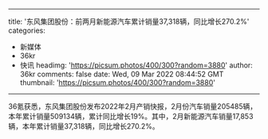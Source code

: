 
---
title: '东风集团股份：前两月新能源汽车累计销量37,318辆，同比增长270.2%'
categories: 
 - 新媒体
 - 36kr
 - 快讯
headimg: 'https://picsum.photos/400/300?random=3880'
author: 36kr
comments: false
date: Wed, 09 Mar 2022 08:44:52 GMT
thumbnail: 'https://picsum.photos/400/300?random=3880'
---

<div>   
36氪获悉，东风集团股份发布2022年2月产销快报，2月份汽车销量205485辆，本年累计销量509134辆，累计同比增长19%。其中，2月新能源汽车销量17,853辆，本年累计销量37,318辆，同比增长270.2%。  
</div>
            